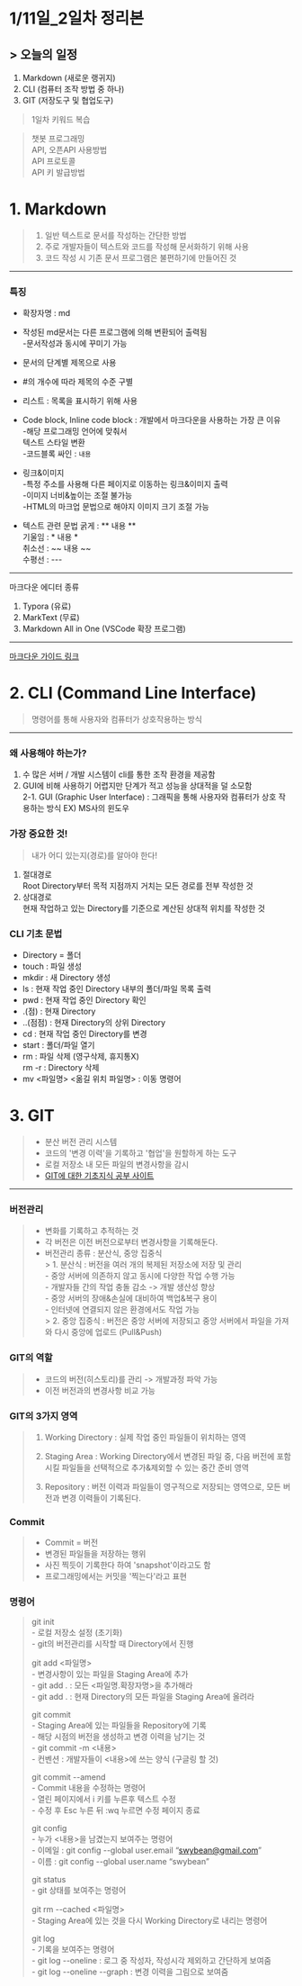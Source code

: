 # 1/11일_2일차 정리본
## > 오늘의 일정
1. Markdown (새로운 랭귀지)
2. CLI (컴퓨터 조작 방법 중 하나)
3. GIT (저장도구 및 협업도구)

> 1일차 키워드 복습

> 챗봇 프로그래밍  
> API, 오픈API 사용방법  
> API 프로토콜  
> API 키 발급방법

# 1. Markdown
> 1. 일반 텍스트로 문서를 작성하는 간단한 방법
> 2. 주로 개발자들이 텍스트와 코드를 작성해 문서화하기 위해 사용
> 3. 코드 작성 시 기존 문서 프로그램은 불편하기에 만들어진 것
---
### 특징
- 확장자명 : md
- 작성된 md문서는 다른 프로그램에 의해 변환되어 출력됨  
    -문서작성과 동시에 꾸미기 가능 
- 문서의 단계별 제목으로 사용
- #의 개수에 따라 제목의 수준 구별
- 리스트 : 목록을 표시하기 위해 사용
- Code block, Inline code block : 개발에서 마크다운을 사용하는 가장 큰 이유  
 -해당 프로그래밍 언어에 맞춰서     
  텍스트 스타일 변환  
 -코드블록 싸인 : ```내용```
- 링크&이미지  
 -특정 주소를 사용해 다른 페이지로 이동하는 링크&이미지 출력  
 -이미지 너비&높이는 조절 불가능  
 -HTML의 마크업 문법으로 해야지 이미지 크기 조절 가능  

 - 텍스트 관련 문법
    굵게 : ** 내용 **  
    기울임 : * 내용 *  
    취소선 : ~~ 내용 ~~  
    수평선 : ---  
---

마크다운 에디터 종류  
1. Typora (유료)
2. MarkText (무료)
3. Markdown All in One (VSCode 확장 프로그램)  

---

[마크다운 가이드 링크](https://www.markdownguide)  






 # 2. CLI (Command Line Interface)
> 명령어를 통해 사용자와 컴퓨터가 상호작용하는 방식  
---

### 왜 사용해야 하는가?
1. 수 많은 서버 / 개발 시스템이 cli를 통한 조작 환경을 제공함  
2. GUI에 비해 사용하기 어렵지만 단계가 적고 성능을 상대적을 덜 소모함  
2-1. GUI (Graphic User Interface) : 그래픽을 통해 사용자와 컴퓨터가 상호 작용하는 방식 EX) MS사의 윈도우    

### 가장 중요한 것!
> 내가 어디 있는지(경로)를 알아야 한다!

1. 절대경로  
Root Directory부터 목적 지점까지 거치는 모든 경로를 전부 작성한 것   
2. 상대경로  
현재 작업하고 있는 Directory를 기준으로 계산된 상대적 위치를 작성한 것

### CLI 기초 문법
- Directory = 폴더
- touch : 파일 생성
- mkdir : 새 Directory 생성
- ls : 현재 작업 중인 Directory 내부의 폴더/파일 목록 출력
- pwd : 현재 작업 중인 Directory 확인
- .(점) : 현재 Directory
- ..(점점) : 현재 Directory의 상위 Directory
- cd : 현재 작업 중인 Directory를 변경
- start : 폴더/파일 열기
- rm : 파일 삭제 (영구삭제, 휴지통X)  
rm -r : Directory 삭제
- mv <파일명> <옮길 위치 파일명> : 이동 명령어

# 3. GIT
> - 분산 버전 관리 시스템  
> - 코드의 '변경 이력'을 기록하고 '협업'을 원할하게 하는 도구  
> - 로컬 저장소 내 모든 파일의 변경사항을 감시  
> - [GIT에 대한 기초지식 공부 사이트](https://git-scm.com/book/ko/v2)

---

### 버전관리
> - 변화를 기록하고 추적하는 것    
> - 각 버전은 이전 버전으로부터 변경사항을 기록해둔다.  
> - 버전관리 종류 : 분산식, 중앙 집중식  
    > 1. 분산식 : 버전을 여러 개의 복제된 저장소에 저장 및 관리  
    - 중앙 서버에 의존하지 않고 동시에 다양한 작업 수행 가능  
    - 개발자들 간의 작업 충돌 감소 -> 개발 생산성 향상  
    - 중앙 서버의 장애&손실에 대비하여 백업&복구 용이  
    - 인터넷에 연결되지 않은 환경에서도 작업 가능  
    > 2. 중앙 집중식 : 버전은 중앙 서버에 저장되고 중앙 서버에서 파일을 가져와 다시 중앙에 업로드 (Pull&Push)  

### GIT의 역할
> - 코드의 버전(히스토리)를 관리 -> 개발과정 파악 가능
> - 이전 버전과의 변경사항 비교 가능

### GIT의 3가지 영역
> 1. Working Directory : 실제 작업 중인 파일들이 위치하는 영역    
>  
> 2. Staging Area : Working Directory에서 변경된 파일 중, 다음 버전에 포함시킬 파일들을 선택적으로 추가&제외할 수 있는 중간 준비 영역  
>
> 3. Repository : 버전 이력과 파일들이 영구적으로 저장되는 영역으로, 모든 버전과 변경 이력들이 기록된다.


### Commit
> - Commit = 버전
> - 변경된 파일들을 저장하는 행위
> - 사진 찍듯이 기록한다 하여 'snapshot'이라고도 함
> - 프로그래밍에서는 커밋을 '찍는다'라고 표현

### 명령어
> git init  
    - 로컬 저장소 설정 (초기화)  
    - git의 버전관리를 시작할 때 Directory에서 진행  
>
> git add <파일명>  
    - 변경사항이 있는 파일을 Staging Area에 추가  
    - git add *.* : 모든 <파일명.확장자명>을 추가해라  
    - git add . : 현재 Directory의 모든 파일을 Staging Area에 올려라
>
> git commit  
    - Staging Area에 있는 파일들을 Repository에 기록  
    - 해당 시점의 버전을 생성하고 변경 이력을 남기는 것  
    - git commit -m <내용>  
    - 컨벤션 : 개발자들이 <내용>에 쓰는 양식 (구글링 할 것) 
>     
> git commit --amend  
    - Commit 내용을 수정하는 명령어  
    - 열린 페이지에서 i 키를 누른후 텍스트 수정  
    - 수정 후 Esc 누른 뒤 :wq 누르면 수정 페이지 종료
>
> git config  
    - 누가 <내용>을 남겼는지 보여주는 명령어  
    -  이메일 : git config --global user.email “swybean@gmail.com”  
    -  이름 : git config --global user.name “swybean”  
>
> git status  
    - git 상태를 보여주는 명령어
>
> git rm --cached <파일명>  
    - Staging Area에 있는 것을 다시 Working Directory로 내리는 명령어  
>
> git log  
    - 기록을 보여주는 명령어  
    - git log --oneline : 로그 중 작성자, 작성시각 제외하고 간단하게 보여줌  
    - git log --oneline --graph : 변경 이력을 그림으로 보여줌  





 






